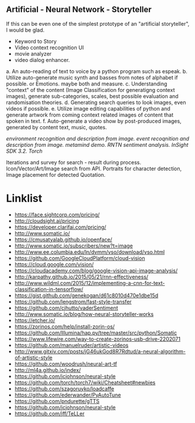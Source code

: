 Artificial - Neural Network - Storyteller
---
If this can be even one of the simplest prototype of an "artificial storyteller", I would be glad.

 - Keyword to Story
 - Video context recognition UI
 - movie analyzer
 - video dialog enhancer.
 
 a. An auto-reading of text to voice by a python program such as espeak.
 b. Utilize auto-generate music synth and basses from notes of alphabet if possible. or Emotions. maybe both and measure. 
 c. Understanding "context" of the content (Image Classification for generatigng context images), generate sub-categories, scales, best possible evaluation and randomisation theories.
 d. Generating search queries to look images, even videos if possible.
 e. Utilize image editing capabilities of python and generate artwork from coming context related images of content that spoken in text.
 f. Auto-generate a video show by post-produced images, generated by content text, music, quotes.
 
 *environment recognition and description from image.
  event recoqnition and description from image.
  metamind demo. RNTN sentiment analysis. InSight SDK 3.2. Torch*
  
 Iterations and survey for search - result during process. Icon/Vector/Art/Image search from API. Portraits for character detection, Image placement for detected Quotation. 
 
  # Linklist
  - https://face.sightcorp.com/pricing/
  - http://cloudsight.ai/pricing
  - https://developer.clarifai.com/pricing/
  - http://www.somatic.io/
  - https://cmusatyalab.github.io/openface/
  - http://www.somatic.io/subscribers/new?t=image
  - http://www.ee.columbia.edu/ln/dvmm/vso/download/vso.html
  - https://github.com/GoogleCloudPlatform/cloud-vision
  - https://cloud.google.com/vision/
  - https://cloudacademy.com/blog/google-vision-api-image-analysis/
  - http://karpathy.github.io/2015/05/21/rnn-effectiveness/
  - http://www.wildml.com/2015/12/implementing-a-cnn-for-text-classification-in-tensorflow/
  - https://gist.github.com/genekogan/d61c8010d470e1dbe15d
  - https://github.com/lengstrom/fast-style-transfer
  - https://github.com/cjhutto/vaderSentiment
  - http://www.somatic.io/blog/how-neural-storyteller-works
  - https://etcher.io/
  - https://zorinos.com/help/install-zorin-os/
  - https://github.com/Illumina/hap.py/tree/master/src/python/Somatic
  - https://www.lifewire.com/way-to-create-zorinos-usb-drive-2202071
  - https://github.com/manuelruder/artistic-videos
  - http://www.gitxiv.com/posts/jG46ukGod8R7Rdtud/a-neural-algorithm-of-artistic-style
  - https://github.com/woodrush/neural-art-tf
  - http://ml4a.github.io/index/
  - https://github.com/jcjohnson/neural-style
  - https://github.com/torch/torch7/wiki/Cheatsheet#newbies
  - https://github.com/szagoruyko/loadcaffe
  - https://github.com/ederwander/PyAutoTune
  - https://github.com/pndurette/gTTS
  - https://github.com/jcjohnson/neural-style
  - https://github.com/jff/TeLLer